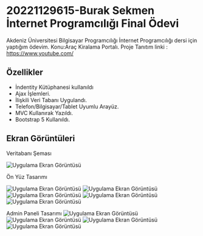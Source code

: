 
# 20221129615-Burak Sekmen İnternet Programcılığı Final Ödevi

Akdeniz Üniversitesi Bilgisayar Programcılığı İnternet Programcılığı dersi için yaptığım ödevim.
Konu:Araç Kiralama Portalı. Proje Tanıtım linki : https://www.youtube.com/


## Özellikler

- İndentity Kütüphanesi kullanıldı
- Ajax İşlemleri.
- İlişkili Veri Tabanı Uygulandı.
- Telefon/Bilgisayar/Tablet Uyumlu Arayüz.
- MVC Kullanırak Yazıldı.
- Bootstrap 5 Kullanıldı.


  
## Ekran Görüntüleri
Veritabanı Şeması

![Uygulama Ekran Görüntüsü](https://img.imgyukle.com/2023/12/29/ycJnrc.png)

Ön Yüz Tasarımı

![Uygulama Ekran Görüntüsü](https://img.imgyukle.com/2023/12/29/ycndqS.png)
![Uygulama Ekran Görüntüsü](https://img.imgyukle.com/2023/12/29/ycJP0b.png)
![Uygulama Ekran Görüntüsü](https://img.imgyukle.com/2023/12/29/ycnALG.png)
![Uygulama Ekran Görüntüsü](https://img.imgyukle.com/2023/12/29/ycn4bH.jpeg)
![Uygulama Ekran Görüntüsü](https://img.imgyukle.com/2023/12/29/ycn7of.jpeg)

Admin Paneli Tasarımı
![Uygulama Ekran Görüntüsü](https://img.imgyukle.com/2023/12/29/ycnfg1.jpeg)
![Uygulama Ekran Görüntüsü](https://img.imgyukle.com/2023/12/29/ycnbDU.jpeg)
![Uygulama Ekran Görüntüsü](https://img.imgyukle.com/2023/12/29/ycn9QA.jpeg)
![Uygulama Ekran Görüntüsü](https://img.imgyukle.com/2023/12/29/ycnZ5o.jpeg)
